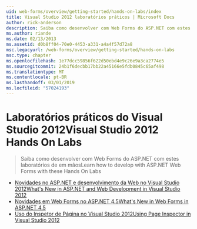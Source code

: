 ```yaml
---
uid: web-forms/overview/getting-started/hands-on-labs/index
title: Visual Studio 2012 laboratórios práticos | Microsoft Docs
author: rick-anderson
description: Saiba como desenvolver com Web Forms do ASP.NET com estes laboratórios de em mãos
ms.author: riande
ms.date: 02/13/2013
ms.assetid: d0b8ff04-70e0-4453-a331-a4a4f57d72a8
msc.legacyurl: /web-forms/overview/getting-started/hands-on-labs
msc.type: chapter
ms.openlocfilehash: 1e77dcc59856f622d50ebd4e9c26e9a3ca2774e5
ms.sourcegitcommit: 24b1f6decbb17bb22a45166e5fdb0845c65af498
ms.translationtype: MT
ms.contentlocale: pt-BR
ms.lasthandoff: 03/01/2019
ms.locfileid: "57024193"
---
```

<a name="visual-studio-2012-hands-on-labs"></a><span data-ttu-id="9bce5-103">Laboratórios práticos do Visual Studio 2012</span><span class="sxs-lookup"><span data-stu-id="9bce5-103">Visual Studio 2012 Hands On Labs</span></span>
====================
> <span data-ttu-id="9bce5-104">Saiba como desenvolver com Web Forms do ASP.NET com estes laboratórios de em mãos</span><span class="sxs-lookup"><span data-stu-id="9bce5-104">Learn how to develop with ASP.NET Web Forms with these Hands On Labs</span></span>


- [<span data-ttu-id="9bce5-105">Novidades no ASP.NET e desenvolvimento da Web no Visual Studio 2012</span><span class="sxs-lookup"><span data-stu-id="9bce5-105">What's New in ASP.NET and Web Development in Visual Studio 2012</span></span>](whats-new-in-aspnet-and-web-development-in-visual-studio-2012.md)
- [<span data-ttu-id="9bce5-106">Novidades em Web Forms no ASP.NET 4.5</span><span class="sxs-lookup"><span data-stu-id="9bce5-106">What's New in Web Forms in ASP.NET 4.5</span></span>](whats-new-in-web-forms-in-aspnet-45.md)
- [<span data-ttu-id="9bce5-107">Uso do Inspetor de Página no Visual Studio 2012</span><span class="sxs-lookup"><span data-stu-id="9bce5-107">Using Page Inspector in Visual Studio 2012</span></span>](using-page-inspector-in-visual-studio-2012.md)
